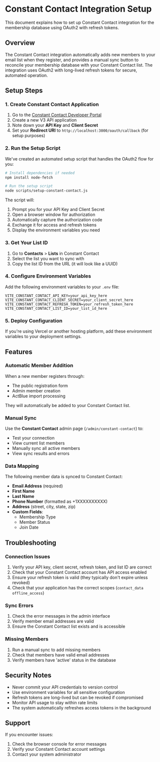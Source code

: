 # Constant Contact Integration Setup

This document explains how to set up Constant Contact integration for the membership database using OAuth2 with refresh tokens.

## Overview

The Constant Contact integration automatically adds new members to your email list when they register, and provides a manual sync button to reconcile your membership database with your Constant Contact list. The integration uses OAuth2 with long-lived refresh tokens for secure, automated operation.

## Setup Steps

### 1. Create Constant Contact Application

1. Go to the [Constant Contact Developer Portal](https://v3.developer.constantcontact.com/api_guide/apps_create.html)
2. Create a new V3 API application
3. Note down your **API Key** and **Client Secret**
4. Set your **Redirect URI** to `http://localhost:3000/oauth/callback` (for setup purposes)

### 2. Run the Setup Script

We've created an automated setup script that handles the OAuth2 flow for you:

```bash
# Install dependencies if needed
npm install node-fetch

# Run the setup script
node scripts/setup-constant-contact.js
```

The script will:
1. Prompt you for your API Key and Client Secret
2. Open a browser window for authorization
3. Automatically capture the authorization code
4. Exchange it for access and refresh tokens
5. Display the environment variables you need

### 3. Get Your List ID

1. Go to **Contacts** > **Lists** in Constant Contact
2. Select the list you want to sync with
3. Copy the list ID from the URL (it will look like a UUID)

### 4. Configure Environment Variables

Add the following environment variables to your `.env` file:

```env
VITE_CONSTANT_CONTACT_API_KEY=your_api_key_here
VITE_CONSTANT_CONTACT_CLIENT_SECRET=your_client_secret_here
VITE_CONSTANT_CONTACT_REFRESH_TOKEN=your_refresh_token_here
VITE_CONSTANT_CONTACT_LIST_ID=your_list_id_here
```

### 5. Deploy Configuration

If you're using Vercel or another hosting platform, add these environment variables to your deployment settings.

## Features

### Automatic Member Addition

When a new member registers through:
- The public registration form
- Admin member creation
- ActBlue import processing

They will automatically be added to your Constant Contact list.

### Manual Sync

Use the **Constant Contact** admin page (`/admin/constant-contact`) to:
- Test your connection
- View current list members
- Manually sync all active members
- View sync results and errors

### Data Mapping

The following member data is synced to Constant Contact:
- **Email Address** (required)
- **First Name**
- **Last Name**
- **Phone Number** (formatted as +1XXXXXXXXXX)
- **Address** (street, city, state, zip)
- **Custom Fields**:
  - Membership Type
  - Member Status
  - Join Date

## Troubleshooting

### Connection Issues

1. Verify your API key, client secret, refresh token, and list ID are correct
2. Check that your Constant Contact account has API access enabled
3. Ensure your refresh token is valid (they typically don't expire unless revoked)
4. Check that your application has the correct scopes (`contact_data offline_access`)

### Sync Errors

1. Check the error messages in the admin interface
2. Verify member email addresses are valid
3. Ensure the Constant Contact list exists and is accessible

### Missing Members

1. Run a manual sync to add missing members
2. Check that members have valid email addresses
3. Verify members have 'active' status in the database

## Security Notes

- Never commit your API credentials to version control
- Use environment variables for all sensitive configuration
- Refresh tokens are long-lived but can be revoked if compromised
- Monitor API usage to stay within rate limits
- The system automatically refreshes access tokens in the background

## Support

If you encounter issues:
1. Check the browser console for error messages
2. Verify your Constant Contact account settings
3. Contact your system administrator 